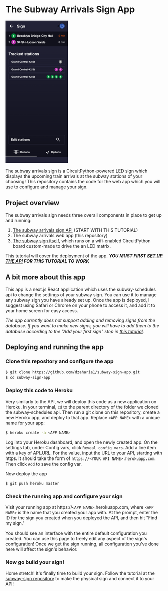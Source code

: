 # The Subway Arrivals Sign App
<img src="public/screenshot.png" width=200/>

The subway arrivals sign is a CircuitPython-powered LED sign which displays the upcoming train arrivals at the subway stations of your choosing! This repository contains the code for the web app which you will use to configure and manage your sign.

## Project overview
The subway arrivals sign needs three overall components in place to get up and running:
1. [The subway arrivals sign API](https://github.com/dzaharia1/subway-schedules) (START WITH THIS TUTORIAL)
2. The subway arrivals web app (this repository)
3. [The subway sign itself](https://github.com/dzaharia1/subway-sign-python), which runs on a wifi-enabled CircuitPython board custom-made to drive the an LED matrix.

This tutorial will cover the deployment of the app.
__*YOU MUST FIRST [SET UP THE API](https://github.com/dzaharia1/subway-schedules) FOR THIS TUTORIAL TO WORK*__

## A bit more about this app
This app is a next.js React application which uses the subway-schedules api to change the settings of your subway sign. You can use it to manage any subway sign you have already set up. Once the app is deployed, I suggest using Safari or Chrome on your phone to access it, and add it to your home screen for easy access.

_The app currently does not support adding and removing signs from the database. If you want to make new signs, you will have to add them to the database according to the "Add your first sign" step in [this tutorial](https://github.com/dzaharia1/subway-schedules)._ 

## Deploying and running the app
### Clone this repository and configure the app
```bash
$ git clone https://github.com/dzaharia1/subway-sign-app.git
$ cd subway-sign-app
```

### Deploy this code to Heroku

Very similarly to the API, we will deploy this code as a new application on Heroku. In your terminal, `cd` to the parent directory of the folder we cloned the subway-schedules api. Then run a git clone on this repository, create a new Heroku app, and deploy to that app. Replace `<APP NAME>` with a unique name for your app:

```bash
$ heroku create -a <APP NAME>
```

Log into your Heroku dashboard, and open the newly created app. On the settings tab, under Config vars, click `Reveal config vars`. Add a line item with a key of API_URL. For the value, input the URL to your API, starting with https. It should take the form of `https://<YOUR API NAME>.herokuapp.com`. Then click `Add` to save the config var.

Now deploy the app
```bash
$ git push heroku master
```

### Check the running app and configure your sign
Visit your running app at https://`<APP NAME>`.herokuapp.com, where `<APP NAME>` is the name that you created your app with. At the prompt, enter the ID for the sign you created when you deployed the API, and then hit "Find my sign."

You should see an interface with the entire default configuration you created. You can use this page to freely edit any aspect of the sign's configuration! Once we get the sign running, all configuration you've done here will affect the sign's behavior.

### Now go build your sign!
Home stretch! It's finally time to build your sign. Follow the tutorial at the [subway-sign repository](https://github.com/dzaharia1/subway-sign-python) to make the physical sign and connect it to your API!